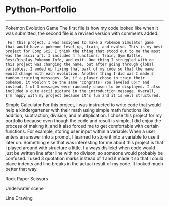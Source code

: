 # Python-Portfolio
--------------------------------------------------------------------
Pokemon Evolution Game
     The first file is how my code looked like when it was submitted, the second file is a revised version with comments added.

     For this project, I was assigned to make a Pokemon Simulator game that would have a pokemon level up, train, and evolve. This is my best project for Comp Sci. I think the thing that stood out to me the most was the ascii art. I included 4 functions: Train, Gym Battle, Rest/Display Pokemon Info, and exit. One thing I struggled with on this project was changing the name, but after going through global variables, I ended up fixing that part of my code so that the name would change with each evolution. Another thing I did was I made 3 random training messages. So, if a player chose to train their pokemon, it wouldn't be the same "congrats! You leveled up!" and instead, 1 of 3 messages were randomly chosen to be displayed. I also included a cute ascii picture in the introduction message. Overall, I'm happy with my project because it's fun and it is well structured. 


Simple Calculator
     For this project, I was instructed to write code that would help a kindergartener with their math using simple math functions like addition, subtraction, division, and multiplication. I chose this project for my portfolio because even though the code and result is simple, I did enjoy the process of making it, and it also forced me to get comfortable with certain functions. For example, storing user input within a variable: When a user enters an answer into a prompt, I learned to store it into a variable to use it later on. Something else that was interesting for me about this project is that I played around with structure a little. I always disliekd when code would just be written line after line with no divison, so someone would probably be confused. I used 3 quotation marks instead of 1 and it made it so that I could place indents and line breaks in the actual result of my code. It looked much better that way.


Rock Paper Scissors



Underwater scene



Line Drawing

